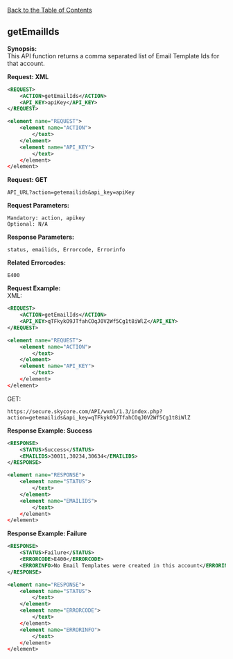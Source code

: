 [Back to the Table of Contents](/1.3/README.md)

## getEmailIds

__Synopsis:__  
This API function returns a comma separated list of Email Template Ids for that account.

__Request: XML__
```xml
<REQUEST>
    <ACTION>getEmailIds</ACTION>
    <API_KEY>apiKey</API_KEY>
</REQUEST>
```

```xml
<element name="REQUEST">
	<element name="ACTION">
		</text>
	</element>
	<element name="API_KEY">
		</text>
	</element>
</element>
```

__Request: GET__

    API_URL?action=getemailids&api_key=apiKey

__Request Parameters:__

    Mandatory: action, apikey
    Optional: N/A

__Response Parameters:__

    status, emailids, Errorcode, Errorinfo

__Related Errorcodes:__

    E400

__Request Example:__  
XML:
```xml
<REQUEST>
    <ACTION>getEmailIds</ACTION>
    <API_KEY>qTFkykO9JTfahCOqJ0V2Wf5Cg1t8iWlZ</API_KEY>    
</REQUEST>
```

```xml
<element name="REQUEST">
	<element name="ACTION">
		</text>
	</element>
	<element name="API_KEY">
		</text>
	</element>
</element>
```

GET:

    https://secure.skycore.com/API/wxml/1.3/index.php?action=getemailids&api_key=qTFkykO9JTfahCOqJ0V2Wf5Cg1t8iWlZ
    
__Response Example: Success__
```xml
<RESPONSE>
    <STATUS>Success</STATUS>
    <EMAILIDS>30011,30234,30634</EMAILIDS>
</RESPONSE>
```

```xml
<element name="RESPONSE">
	<element name="STATUS">
		</text>
	</element>
	<element name="EMAILIDS">
	    </text>
	</element>
</element>
```

__Response Example: Failure__
```xml
<RESPONSE>
    <STATUS>Failure</STATUS>
    <ERRORCODE>E400</ERRORCODE>
    <ERRORINFO>No Email Templates were created in this account</ERRORINFO>
</RESPONSE>
```

```xml
<element name="RESPONSE">
	<element name="STATUS">
		</text>
	</element>
	<element name="ERRORCODE">
		</text>
	</element>
	<element name="ERRORINFO">
		</text>
	</element>
</element>
```
